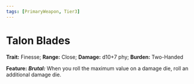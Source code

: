 ```yaml
---
tags: [PrimaryWeapon, Tier3]
---
```

# Talon Blades

**Trait:** Finesse; **Range:** Close; **Damage:** d10+7 phy; **Burden:** Two-Handed

**Feature:** ***Brutal:*** When you roll the maximum value on a damage die, roll an additional damage die.

